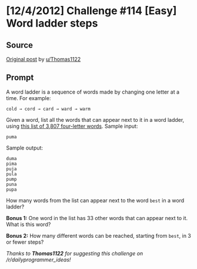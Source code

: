 # [12/4/2012] Challenge #114 [Easy] Word ladder steps

## Source

[Original post](https://old.reddit.com/r/dailyprogrammer/comments/149kec/1242012_challenge_114_easy_word_ladder_steps/) by [u/Thomas1122](https://old.reddit.com/user/Thomas1122)

## Prompt

A word ladder is a sequence of words made by changing one letter at a time. For example:

    cold → cord → card → ward → warm

Given a word, list all the words that can appear next to it in a word ladder, using [this list of 3,807 four-letter words](http://pastebin.com/zY4Xt7iB). Sample input:

    puma

Sample output:

    duma
    pima
    puja
    pula
    pump
    puna
    pupa

How many words from the list can appear next to the word `best` in a word ladder?

__Bonus 1:__ One word in the list has 33 other words that can appear next to it. What is this word?

__Bonus 2:__ How many different words can be reached, starting from `best`, in 3 or fewer steps?

_Thanks to **Thomas1122** for suggesting this challenge on /r/dailyprogrammer_ideas!_
